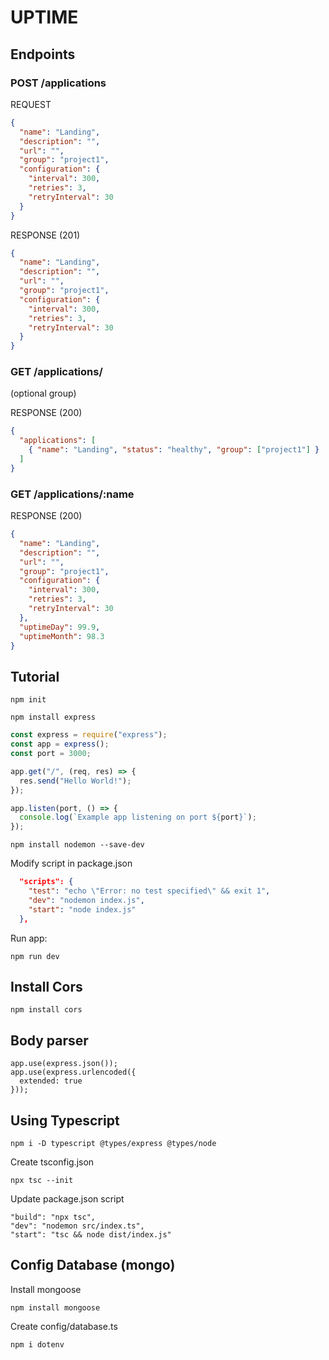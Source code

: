 # UPTIME

## Endpoints

### POST /applications

REQUEST

```json
{
  "name": "Landing",
  "description": "",
  "url": "",
  "group": "project1",
  "configuration": {
    "interval": 300,
    "retries": 3,
    "retryInterval": 30
  }
}
```

RESPONSE (201)

```json
{
  "name": "Landing",
  "description": "",
  "url": "",
  "group": "project1",
  "configuration": {
    "interval": 300,
    "retries": 3,
    "retryInterval": 30
  }
}
```

### GET /applications/

(optional group)

RESPONSE (200)

```json
{
  "applications": [
    { "name": "Landing", "status": "healthy", "group": ["project1"] }
  ]
}
```

### GET /applications/:name

RESPONSE (200)

```json
{
  "name": "Landing",
  "description": "",
  "url": "",
  "group": "project1",
  "configuration": {
    "interval": 300,
    "retries": 3,
    "retryInterval": 30
  },
  "uptimeDay": 99.9,
  "uptimeMonth": 98.3
}
```

## Tutorial

```
npm init
```

```
npm install express
```

```javascript
const express = require("express");
const app = express();
const port = 3000;

app.get("/", (req, res) => {
  res.send("Hello World!");
});

app.listen(port, () => {
  console.log(`Example app listening on port ${port}`);
});
```

```
npm install nodemon --save-dev
```

Modify script in package.json

```json
  "scripts": {
    "test": "echo \"Error: no test specified\" && exit 1",
    "dev": "nodemon index.js",
    "start": "node index.js"
  },
```

Run app:

```
npm run dev
```

## Install Cors

```
npm install cors
```

## Body parser

```
app.use(express.json());
app.use(express.urlencoded({
  extended: true
}));
```

## Using Typescript

```
npm i -D typescript @types/express @types/node
```

Create tsconfig.json

```
npx tsc --init
```

Update package.json script

```
"build": "npx tsc",
"dev": "nodemon src/index.ts",
"start": "tsc && node dist/index.js"
```


## Config Database (mongo) 

Install mongoose
```
npm install mongoose
```

Create config/database.ts


```
npm i dotenv
```